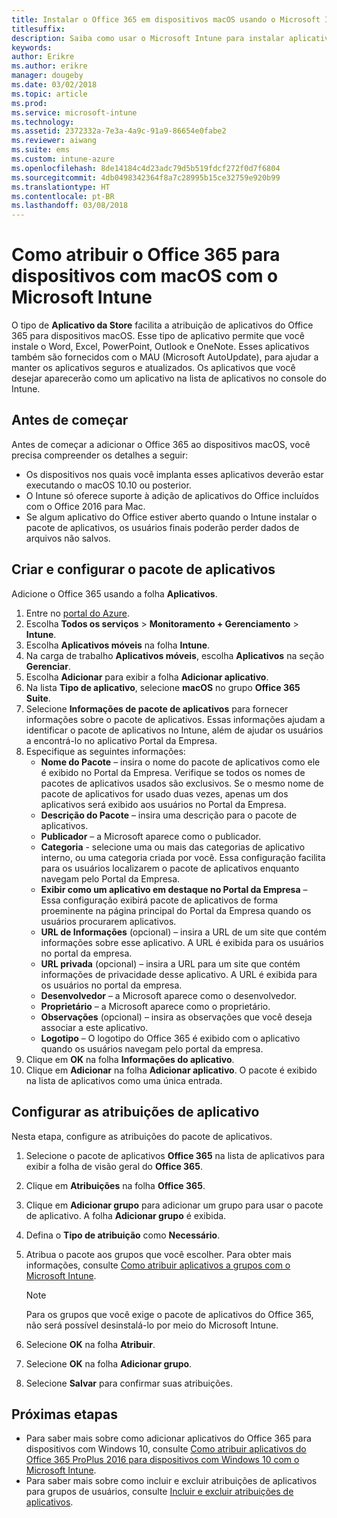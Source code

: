 ```yaml
---
title: Instalar o Office 365 em dispositivos macOS usando o Microsoft Intune
titlesuffix: 
description: Saiba como usar o Microsoft Intune para instalar aplicativos do Office 365 em dispositivos macOS.
keywords: 
author: Erikre
ms.author: erikre
manager: dougeby
ms.date: 03/02/2018
ms.topic: article
ms.prod: 
ms.service: microsoft-intune
ms.technology: 
ms.assetid: 2372332a-7e3a-4a9c-91a9-86654e0fabe2
ms.reviewer: aiwang
ms.suite: ems
ms.custom: intune-azure
ms.openlocfilehash: 8de14184c4d23adc79d5b519fdcf272f0d7f6804
ms.sourcegitcommit: 4db0498342364f8a7c28995b15ce32759e920b99
ms.translationtype: HT
ms.contentlocale: pt-BR
ms.lasthandoff: 03/08/2018
---
```

# <a name="how-to-assign-office-365-to-macos-devices-with-microsoft-intune"></a>Como atribuir o Office 365 para dispositivos com macOS com o Microsoft Intune

O tipo de **Aplicativo da Store** facilita a atribuição de aplicativos do Office 365 para dispositivos macOS. Esse tipo de aplicativo permite que você instale o Word, Excel, PowerPoint, Outlook e OneNote. Esses aplicativos também são fornecidos com o MAU (Microsoft AutoUpdate), para ajudar a manter os aplicativos seguros e atualizados. Os aplicativos que você desejar aparecerão como um aplicativo na lista de aplicativos no console do Intune.


## <a name="before-you-start"></a>Antes de começar

Antes de começar a adicionar o Office 365 ao dispositivos macOS, você precisa compreender os detalhes a seguir:

- Os dispositivos nos quais você implanta esses aplicativos deverão estar executando o macOS 10.10 ou posterior.
- O Intune só oferece suporte à adição de aplicativos do Office incluídos com o Office 2016 para Mac.
- Se algum aplicativo do Office estiver aberto quando o Intune instalar o pacote de aplicativos, os usuários finais poderão perder dados de arquivos não salvos.

## <a name="create-and-configure-the-app-suite"></a>Criar e configurar o pacote de aplicativos

Adicione o Office 365 usando a folha **Aplicativos**.
1. Entre no [portal do Azure](https://portal.azure.com).
2. Escolha **Todos os serviços** > **Monitoramento + Gerenciamento** > **Intune**.
3. Escolha **Aplicativos móveis** na folha **Intune**.
4. Na carga de trabalho **Aplicativos móveis**, escolha **Aplicativos** na seção **Gerenciar**. 
5. Escolha **Adicionar** para exibir a folha **Adicionar aplicativo**.
6. Na lista **Tipo de aplicativo**, selecione **macOS** no grupo **Office 365 Suite**.
7. Selecione **Informações de pacote de aplicativos** para fornecer informações sobre o pacote de aplicativos. Essas informações ajudam a identificar o pacote de aplicativos no Intune, além de ajudar os usuários a encontrá-lo no aplicativo Portal da Empresa.
8.  Especifique as seguintes informações:
    - **Nome do Pacote** – insira o nome do pacote de aplicativos como ele é exibido no Portal da Empresa. Verifique se todos os nomes de pacotes de aplicativos usados são exclusivos. Se o mesmo nome de pacote de aplicativos for usado duas vezes, apenas um dos aplicativos será exibido aos usuários no Portal da Empresa.
    - **Descrição do Pacote** – insira uma descrição para o pacote de aplicativos.
    - **Publicador** – a Microsoft aparece como o publicador.
    - **Categoria** - selecione uma ou mais das categorias de aplicativo interno, ou uma categoria criada por você. Essa configuração facilita para os usuários localizarem o pacote de aplicativos enquanto navegam pelo Portal da Empresa.
    - **Exibir como um aplicativo em destaque no Portal da Empresa** – Essa configuração exibirá pacote de aplicativos de forma proeminente na página principal do Portal da Empresa quando os usuários procurarem aplicativos.
    - **URL de Informações** (opcional) – insira a URL de um site que contém informações sobre esse aplicativo. A URL é exibida para os usuários no portal da empresa.
    - **URL privada** (opcional) – insira a URL para um site que contém informações de privacidade desse aplicativo. A URL é exibida para os usuários no portal da empresa.
    - **Desenvolvedor** – a Microsoft aparece como o desenvolvedor.
    - **Proprietário** – a Microsoft aparece como o proprietário.
    - **Observações** (opcional) – insira as observações que você deseja associar a este aplicativo.
    - **Logotipo** – O logotipo do Office 365 é exibido com o aplicativo quando os usuários navegam pelo portal da empresa.
9.  Clique em **OK** na folha **Informações do aplicativo**.
10. Clique em **Adicionar** na folha **Adicionar aplicativo**.
    O pacote é exibido na lista de aplicativos como uma única entrada.

## <a name="configure-app-assignments"></a>Configurar as atribuições de aplicativo

Nesta etapa, configure as atribuições do pacote de aplicativos. 

1. Selecione o pacote de aplicativos **Office 365** na lista de aplicativos para exibir a folha de visão geral do **Office 365**.
2. Clique em **Atribuições** na folha **Office 365**.
3. Clique em **Adicionar grupo** para adicionar um grupo para usar o pacote de aplicativo. A folha **Adicionar grupo** é exibida.
3. Defina o **Tipo de atribuição** como **Necessário**.
4. Atribua o pacote aos grupos que você escolher. Para obter mais informações, consulte [Como atribuir aplicativos a grupos com o Microsoft Intune](apps-deploy.md).

    >[!Note]
    > Para os grupos que você exige o pacote de aplicativos do Office 365, não será possível desinstalá-lo por meio do Microsoft Intune.

5. Selecione **OK** na folha **Atribuir**.
6. Selecione **OK** na folha **Adicionar grupo**.
7. Selecione **Salvar** para confirmar suas atribuições.

## <a name="next-steps"></a>Próximas etapas

- Para saber mais sobre como adicionar aplicativos do Office 365 para dispositivos com Windows 10, consulte [Como atribuir aplicativos do Office 365 ProPlus 2016 para dispositivos com Windows 10 com o Microsoft Intune](apps-add-office365.md).
- Para saber mais sobre como incluir e excluir atribuições de aplicativos para grupos de usuários, consulte [Incluir e excluir atribuições de aplicativos](apps-inc-exl-assignments.md).

